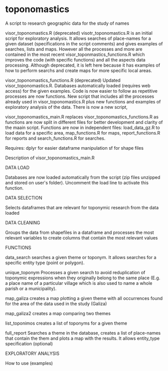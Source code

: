 # toponomastics
A script to research geographic data for the study of names

visor_toponomastics.R (deprecated)
visotr_toponomastics.R is an initial script for exploratory analysis. It allows searches of place-names for a given dataset (specifications in the script comments) and gives examples of searches, lists and maps. However all the processes and more are contained in the most recent visor_toponmastics_functions.R which improves the code (with specific functions) and all the aspects data processing. Although deprecated, it is left here because it has examples of how to perform searchs and create maps for more specific local areas.

visor_toponomastics_functions.R (deprecated)
Updated visor_toponomastics.R. Databases automatically loaded (requires web access) for the given examples. Code is now easier to follow as repetitive processes are now functions. 
New script that includes all the processes already used in visor_toponomastics.R plus new functions and examples of exploratory analysis of the data. There is now a new script, 

visor_toponomastics_main.R replaces visor_toponomastics_functions.R as functions are now split in different files for better development and clarity of the maain script.
Functions are now in independent files: load_data_gz.R to load data for a specific area, map_functions.R for maps, report_functions.R for reports and search_functions.R for searches.

Requires:
dplyr for easier dataframe manipulation
sf for shape files

Description of visor_toponomastics_main.R

DATA LOAD

Databases are now loaded automatically from the script (zip files unzipped and stored on user's folder). Uncomment the load line to activate this function.


DATA SELECTION

Selects dataframes that are relevant for toponymic research from the data loaded


DATA CLEANING

Groups the data from shapefiles in a dataframe and processes the most relevant variables to create columns that contain the most relevant values

FUNCTIONS 

data_search
searches a given theme or toponym. It allows searches for a specific entity type (point or polygon).

unique_toponym
Processes a given search to avoid reduplication of toponymic expressions when they originally belong to the same place (E.g. a place name of a particular village which is also used to name a whole parish or a municipality).

map_galiza
creates a map plotting a given theme with all occurrences found for the area of the data used in the study (Galiza)

map_galiza2
creates a map comparing two themes 

list_toponimos
creates a list of toponyms for a given theme

full_report
Searches a theme in the database, creates a list of place-names that contain the them and plots a map with the results. It allows entity_type specification (optional)

EXPLORATORY ANALYSIS

How to use (examples)

